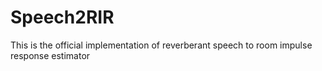 # Speech2RIR
This is the official implementation of reverberant speech to room impulse response estimator
